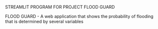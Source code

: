 STREAMLIT PROGRAM FOR PROJECT FLOOD GUARD

FLOOD GUARD - A web application that shows the probability of flooding that is determined by several variables

